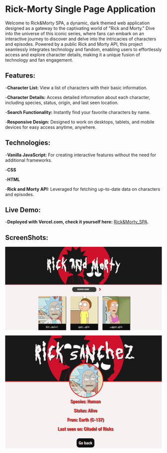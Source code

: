 # Rick-Morty Single Page Application
 
Welcome to Rick&Morty SPA, a dynamic, dark themed web application designed as a gateway to the captivating world of "Rick and Morty." Dive into the universe of this iconic series, where fans can embark on an interactive journey to discover and delve into the intricacies of characters and episodes. Powered by a public Rick and Morty API, this project seamlessly integrates technology and fandom, enabling users to effortlessly access and explore character details, making it a unique fusion of technology and fan engagement.


## **Features:**
-**Character List:** View a list of characters with their basic information.

-**Character Details:** Access detailed information about each character, including species, status, origin, and last seen location.

-**Search Functionality:** Instantly find your favorite characters by name.

-**Responsive Design:** Designed to work on desktops, tablets, and mobile devices for easy access anytime, anywhere.


## **Technologies:**
-**Vanilla JavaScript:** For creating interactive features without the need for additional frameworks.

-**CSS**

-**HTML**

-**Rick and Morty API:** Leveraged for fetching up-to-date data on characters and episodes.


## **Live Demo:**

-**Deployed with Vercel.com, check it yourself here:** [Rick&Morty_SPA](https://rick-morty-spa-xu97.vercel.app/).

## **ScreenShots:**

![Alt Text](ScreenShotMain.png)

![Alt Text](ScreenShotChar.png)
